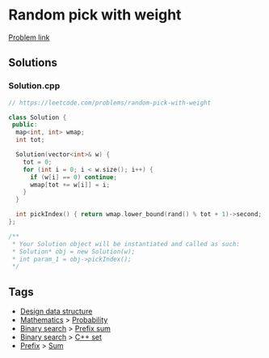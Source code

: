# Random pick with weight

[Problem link](https://leetcode.com/problems/random-pick-with-weight)

## Solutions


### Solution.cpp
```cpp
// https://leetcode.com/problems/random-pick-with-weight

class Solution {
 public:
  map<int, int> wmap;
  int tot;

  Solution(vector<int>& w) {
    tot = 0;
    for (int i = 0; i < w.size(); i++) {
      if (w[i] == 0) continue;
      wmap[tot += w[i]] = i;
    }
  }

  int pickIndex() { return wmap.lower_bound(rand() % tot + 1)->second; }
};

/**
 * Your Solution object will be instantiated and called as such:
 * Solution* obj = new Solution(w);
 * int param_1 = obj->pickIndex();
 */
```
## Tags

* [Design data structure](/README.md#Design_data_structure)
* [Mathematics](/README.md#Mathematics) > [Probability](/README.md#Mathematics-Probability)
* [Binary search](/README.md#Binary_search) > [Prefix sum](/README.md#Binary_search-Prefix_sum)
* [Binary search](/README.md#Binary_search) > [C++ set](/README.md#Binary_search-C___set)
* [Prefix](/README.md#Prefix) > [Sum](/README.md#Prefix-Sum)

